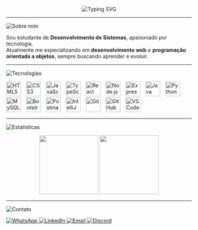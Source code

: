 <!-- Banner azul animado -->
<p align="center">
  <img src="https://readme-typing-svg.herokuapp.com?font=Fira+Code&size=30&pause=1000&color=0A66C2&center=true&vCenter=true&width=600&lines=Ol%C3%A1%2C+eu+sou+Marlon+Gomes+da+Silva+;Sou+Dev+Full+Stack;Apaixonado+por+tecnologia;Bem-vindo+ao+meu+perfil+👋" alt="Typing SVG" />
</p>

---

<!-- Sobre mim -->
<p align="left">
  <img src="https://readme-typing-svg.herokuapp.com?font=Fira+Code&size=24&duration=1&pause=1000&color=0A66C2&center=false&vCenter=false&width=300&lines=👨‍💻+Sobre+mim" alt="Sobre mim" />
</p>

Sou estudante de **Desenvolvimento de Sistemas**, apaixonado por tecnologia.  
Atualmente me especializando em **desenvolvimento web** e **programação orientada a objetos**, sempre buscando aprender e evoluir.

---

<!-- Tecnologias -->
<p align="left">
  <img src="https://readme-typing-svg.herokuapp.com?font=Fira+Code&size=24&duration=1&pause=1000&color=0A66C2&center=false&vCenter=false&width=600&lines=🛠️+Linguagens+e+Tecnologias" alt="Tecnologias" />
</p>

<p align="left">
  <img src="https://cdn.jsdelivr.net/gh/devicons/devicon/icons/html5/html5-original.svg" width="40px" title="HTML5" style="margin-right:10px;" />
  <img src="https://cdn.jsdelivr.net/gh/devicons/devicon/icons/css3/css3-original.svg" width="40px" title="CSS3" style="margin-right:10px;" />
  <img src="https://cdn.jsdelivr.net/gh/devicons/devicon/icons/javascript/javascript-original.svg" width="40px" title="JavaScript" style="margin-right:10px;" />
  <img src="https://cdn.jsdelivr.net/gh/devicons/devicon/icons/typescript/typescript-original.svg" width="40px" title="TypeScript" style="margin-right:10px;" />
  <img src="https://cdn.jsdelivr.net/gh/devicons/devicon/icons/react/react-original.svg" width="40px" title="React" style="margin-right:10px;" />
  <img src="https://cdn.jsdelivr.net/gh/devicons/devicon/icons/nodejs/nodejs-original.svg" width="40px" title="Node.js" style="margin-right:10px;" />
  <img src="https://cdn.jsdelivr.net/gh/devicons/devicon/icons/express/express-original.svg" width="40px" title="Express.js" style="margin-right:10px;" />
  <img src="https://cdn.jsdelivr.net/gh/devicons/devicon/icons/java/java-original.svg" width="40px" title="Java" style="margin-right:10px;" />
  <img src="https://cdn.jsdelivr.net/gh/devicons/devicon/icons/python/python-original.svg" width="40px" title="Python" style="margin-right:10px;" />
  <img src="https://cdn.jsdelivr.net/gh/devicons/devicon/icons/mysql/mysql-original.svg" width="40px" title="MySQL" style="margin-right:10px;" />
  <img src="https://cdn.jsdelivr.net/gh/devicons/devicon/icons/bootstrap/bootstrap-original.svg" width="40px" title="Bootstrap" style="margin-right:10px;" />
  <img src="https://cdn.jsdelivr.net/gh/devicons/devicon/icons/postman/postman-original.svg" width="40px" title="Postman" style="margin-right:10px;" />
  

  <!-- Ícone IntelliJ IDEA -->
  <img src="https://cdn.jsdelivr.net/gh/devicons/devicon/icons/intellij/intellij-original.svg" width="40px" title="IntelliJ IDEA" style="margin-right:10px;" />
  
  <img src="https://cdn.jsdelivr.net/gh/devicons/devicon/icons/git/git-original.svg" width="40px" title="Git" style="margin-right:10px;" />
  <img src="https://cdn.jsdelivr.net/gh/devicons/devicon/icons/github/github-original.svg" width="40px" title="GitHub" style="margin-right:10px;" />
  <img src="https://cdn.jsdelivr.net/gh/devicons/devicon/icons/vscode/vscode-original.svg" width="40px" title="VS Code" />
</p>

---

<!-- Estatísticas -->
<p align="left">
  <img src="https://readme-typing-svg.herokuapp.com?font=Fira+Code&size=24&duration=1&pause=1000&color=0A66C2&center=false&vCenter=false&width=300&lines=🤖+Estatísticas" alt="Estatísticas" />
</p>

<div align="center">
  <img src="https://github-readme-stats.vercel.app/api?username=Srmarlongs&show_icons=true&theme=tokyonight" height="160px" />
  <img src="https://github-readme-stats.vercel.app/api/top-langs/?username=Srmarlongs&layout=compact&theme=tokyonight" height="160px" />
</div>

---

<!-- Contatos -->
<p align="left">
  <img src="https://readme-typing-svg.herokuapp.com?font=Fira+Code&size=24&duration=1&pause=1000&color=0A66C2&center=false&vCenter=false&width=300&lines=📬+Entre+em+contato" alt="Contato" />
</p>

<p align="left">
  <a href="https://wa.me/SEU_NUMERO" target="_blank" rel="noopener noreferrer">
    <img src="https://img.shields.io/badge/WhatsApp-25D366?style=for-the-badge&logo=whatsapp&logoColor=white" alt="WhatsApp" />
  </a>
  <a href="https://www.linkedin.com/in/SEU_LINKEDIN" target="_blank" rel="noopener noreferrer">
    <img src="https://img.shields.io/badge/LinkedIn-0A66C2?style=for-the-badge&logo=linkedin&logoColor=white" alt="LinkedIn" />
  </a>
  <a href="mailto:SEU_EMAIL" target="_blank" rel="noopener noreferrer">
    <img src="https://img.shields.io/badge/Email-D14836?style=for-the-badge&logo=gmail&logoColor=white" alt="Email" />
  </a>
  <a href="https://discordapp.com/users/SEU_ID_DO_DISCORD" target="_blank" rel="noopener noreferrer">
    <img src="https://img.shields.io/badge/Discord-5865F2?style=for-the-badge&logo=discord&logoColor=white" alt="Discord" />
  </a>
</p>
